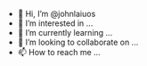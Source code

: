 - 👋 Hi, I’m @johnlaiuos
- 👀 I’m interested in ...
- 🌱 I’m currently learning ...
- 💞️ I’m looking to collaborate on ...
- 📫 How to reach me ...

<!---
johnlaiuos/johnlaiuos is a ✨ special ✨ repository because its `README.md` (this file) appears on your GitHub profile.
You can click the Preview link to take a look at your changes.
--->
